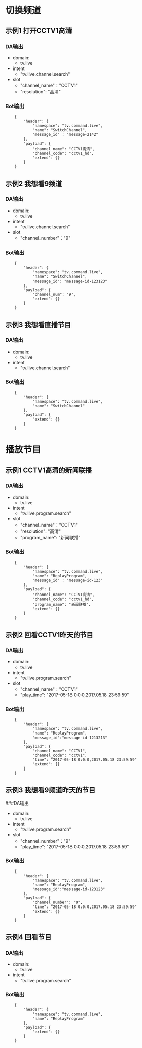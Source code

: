 # 切换频道

## 示例1 打开CCTV1高清

### DA输出
- domain:
    - tv.live
 - intent
     - "tv.live.channel.search"
 - slot
     - "channel_name"："CCTV1"
     - "resolution": "高清"
### Bot输出
```
    {
        "header": {
            "namespace": "tv.command.live",
            "name": "SwitchChannel",
            "message_id" : "message-2142"
        },
        "payload": {
            "channel_name": "CCTV1高清",
            "channel_code": "cctv1_hd",
            "extend": {}
        }
    }
```

## 示例2 我想看9频道
### DA输出
- domain:
    - tv.live
 - intent
     - "tv.live.channel.search"
 - slot
     - "channel_number"："9"
### Bot输出
```
    {
        "header": {
            "namespace": "tv.command.live",
            "name": "SwitchChannel",
            "message_id": "message-id-123123"
        },
        "payload": {
            "channel_num": "9",
            "extend": {}
        }
    }
```
## 示例3 我想看直播节目
### DA输出
- domain:
    - tv.live
 - intent
     - "tv.live.channel.search"
### Bot输出
```
    {
        "header": {
            "namespace": "tv.command.live",
            "name": "SwitchChannel"
        },
        "payload": {
            "extend": {}
        }
    }
```
# 播放节目
## 示例1 CCTV1高清的新闻联播
### DA输出
- domain:
    - tv.live
 - intent
     - "tv.live.program.search"
 - slot
     - "channel_name"："CCTV1"
     - "resolution": "高清"
     - "program_name": "新闻联播"
### Bot输出
```
    {
        "header": {
            "namespace": "tv.command.live",
            "name": "ReplayProgram",
            "message_id" : "message-id-123"
        },
        "payload": {
            "channel_name": "CCTV1高清",
            "channel_code": "cctv1_hd",
            "program_name": "新闻联播"，
            "extend": {}
        }
    }
```

## 示例2 回看CCTV1昨天的节目
### DA输出
- domain:
    - tv.live
 - intent
     - "tv.live.program.search"
 - slot
     - "channel_name"："CCTV1"
     - "play_time": "2017-05-18 0:0:0,2017.05.18 23:59:59"

### Bot输出
```
    {
        "header": {
            "namespace": "tv.command.live",
            "name": "ReplayProgram",
            "message_id":"message-id-1213213"
        },
        "payload": {
            "channel_name": "CCTV1",
            "channel_code": "cctv1",
            "time": "2017-05-18 0:0:0,2017.05.18 23:59:59"
            "extend": {}
        }
    }
```

## 示例3 我想看9频道昨天的节目
###DA输出
- domain:
    - tv.live
 - intent
     - "tv.live.program.search"
 - slot
     - "channel_number"："9"
     - "play_time": "2017-05-18 0:0:0,2017.05.18 23:59:59"

### Bot输出

```
    {
        "header": {
            "namespace": "tv.command.live",
            "name": "ReplayProgram",
            "message_id":"message-id-123123"
        },
        "payload": {
            "channel_number": "9",
            "time": "2017-05-18 0:0:0,2017.05.18 23:59:59"
            "extend": {}
        }
    }
```

## 示例4 回看节目
### DA输出
- domain:
    - tv.live
- intent
     - "tv.live.program.search"
### Bot输出
```
    {
        "header": {
            "namespace": "tv.command.live",
            "name": "ReplayProgram"
        },
        "payload": {
            "extend": {}
        }
    }
```
